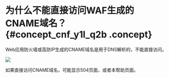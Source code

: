 # 为什么不能直接访问WAF生成的CNAME域名？ {#concept_cnf_y1l_q2b .concept}

Web应用防火墙或高防IP生成的CNAME域名是用于DNS解析的，不能直接访问。

![](http://static-aliyun-doc.oss-cn-hangzhou.aliyuncs.com/assets/img/15600/15477936047988_zh-CN.png)

如果直接访问CNAME域名，可能显示504页面，或者本帮助页面。

